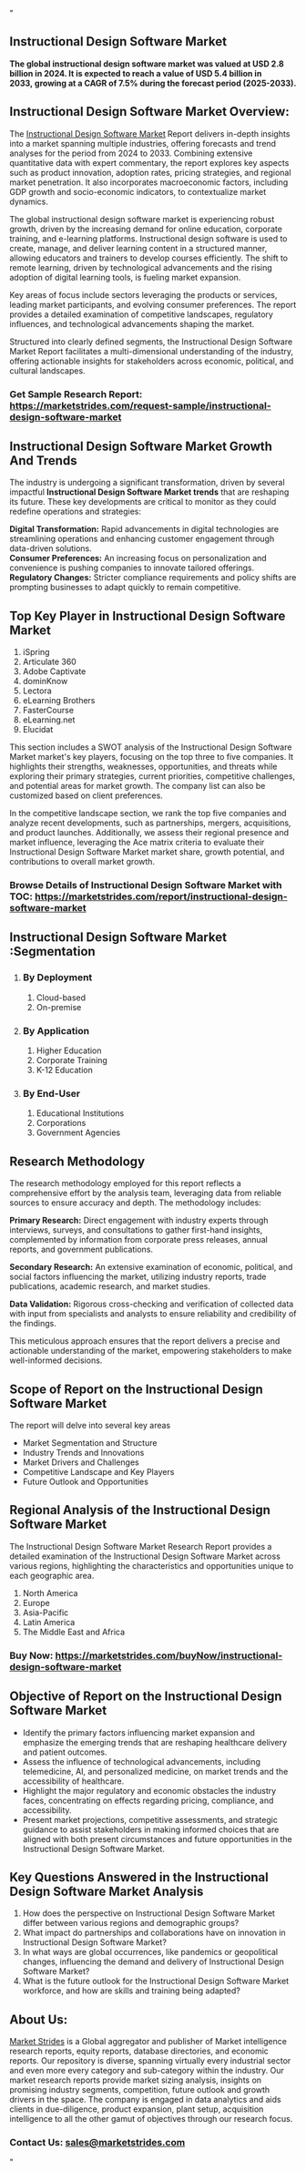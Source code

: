 <p>"</p>
<h2>Instructional Design Software Market</h2>
<p><strong>The global instructional design software market was valued at&nbsp;USD 2.8 billion in 2024. It is expected to reach a value of&nbsp;USD 5.4 billion in 2033,&nbsp;growing at a&nbsp;CAGR of 7.5%&nbsp;during the forecast period (2025-2033).</strong></p>
<h2>Instructional Design Software Market Overview:</h2>
<p>The <a href="https://marketstrides.com/report/instructional-design-software-market">Instructional Design Software Market</a><strong>&nbsp;</strong>Report delivers in-depth insights into a market spanning multiple industries, offering forecasts and trend analyses for the period from 2024 to 2033. Combining extensive quantitative data with expert commentary, the report explores key aspects such as product innovation, adoption rates, pricing strategies, and regional market penetration. It also incorporates macroeconomic factors, including GDP growth and socio-economic indicators, to contextualize market dynamics.</p>
<p>The global instructional design software market is experiencing robust growth, driven by the increasing demand for online education, corporate training, and e-learning platforms. Instructional design software is used to create, manage, and deliver learning content in a structured manner, allowing educators and trainers to develop courses efficiently. The shift to remote learning, driven by technological advancements and the rising adoption of digital learning tools, is fueling market expansion.</p>
<p>Key areas of focus include sectors leveraging the products or services, leading market participants, and evolving consumer preferences. The report provides a detailed examination of competitive landscapes, regulatory influences, and technological advancements shaping the market.</p>
<p>Structured into clearly defined segments, the&nbsp;Instructional Design Software Market Report facilitates a multi-dimensional understanding of the industry, offering actionable insights for stakeholders across economic, political, and cultural landscapes.</p>
<h3><strong>Get Sample Research Report:</strong> <a href="https://marketstrides.com/request-sample/instructional-design-software-market">https://marketstrides.com/request-sample/instructional-design-software-market</a></h3>
<h2>Instructional Design Software Market Growth And Trends</h2>
<p>The industry is undergoing a significant transformation, driven by several impactful <strong>Instructional Design Software Market trends</strong>&nbsp;that are reshaping its future. These key developments are critical to monitor as they could redefine operations and strategies:</p>
<p><strong>Digital Transformation:</strong> Rapid advancements in digital technologies are streamlining operations and enhancing customer engagement through data-driven solutions.<br /><strong>Consumer Preferences:</strong> An increasing focus on personalization and convenience is pushing companies to innovate tailored offerings.<br /><strong>Regulatory Changes:</strong> Stricter compliance requirements and policy shifts are prompting businesses to adapt quickly to remain competitive.</p>
<h2>Top Key Player in Instructional Design Software Market</h2>
<ol>
<li>iSpring</li>
<li>Articulate 360</li>
<li>Adobe Captivate</li>
<li>dominKnow</li>
<li>Lectora</li>
<li>eLearning Brothers</li>
<li>FasterCourse</li>
<li>eLearning.net</li>
<li>Elucidat</li>
</ol>
<p>This section includes a SWOT analysis of the Instructional Design Software Market market's key players, focusing on the top three to five companies. It highlights their strengths, weaknesses, opportunities, and threats while exploring their primary strategies, current priorities, competitive challenges, and potential areas for market growth. The company list can also be customized based on client preferences.</p>
<p>In the competitive landscape section, we rank the top five companies and analyze recent developments, such as partnerships, mergers, acquisitions, and product launches. Additionally, we assess their regional presence and market influence, leveraging the Ace matrix criteria to evaluate their Instructional Design Software Market market share, growth potential, and contributions to overall market growth.</p>
<h3><strong>Browse Details of Instructional Design Software Market with TOC:</strong> <a href="https://marketstrides.com/report/instructional-design-software-market">https://marketstrides.com/report/instructional-design-software-market</a></h3>
<h2>Instructional Design Software Market :Segmentation</h2>
<ol>
<li>
<h3>By Deployment</h3>
<ol>
<li>Cloud-based</li>
<li>On-premise</li>
</ol>
</li>
<li>
<h3>By Application</h3>
<ol>
<li>Higher Education</li>
<li>Corporate Training</li>
<li>K-12 Education</li>
</ol>
</li>
<li>
<h3>By End-User</h3>
<ol>
<li>Educational Institutions</li>
<li>Corporations</li>
<li>Government Agencies</li>
</ol>
</li>
</ol>
<h2>Research Methodology</h2>
<p>The research methodology employed for this report reflects a comprehensive effort by the analysis team, leveraging data from reliable sources to ensure accuracy and depth. The methodology includes:</p>
<p><strong>Primary Research:</strong> Direct engagement with industry experts through interviews, surveys, and consultations to gather first-hand insights, complemented by information from corporate press releases, annual reports, and government publications.</p>
<p><strong>Secondary Research:</strong> An extensive examination of economic, political, and social factors influencing the market, utilizing industry reports, trade publications, academic research, and market studies.</p>
<p><strong>Data Validation:</strong> Rigorous cross-checking and verification of collected data with input from specialists and analysts to ensure reliability and credibility of the findings.</p>
<p>This meticulous approach ensures that the report delivers a precise and actionable understanding of the market, empowering stakeholders to make well-informed decisions.</p>
<h2>Scope of Report on the Instructional Design Software Market</h2>
<p>The report will delve into several key areas</p>
<ul>
<li>Market Segmentation and Structure</li>
<li>Industry Trends and Innovations</li>
<li>Market Drivers and Challenges</li>
<li>Competitive Landscape and Key Players</li>
<li>Future Outlook and Opportunities</li>
</ul>
<h2>Regional Analysis of the Instructional Design Software Market</h2>
<p>The Instructional Design Software Market Research Report provides a detailed examination of the Instructional Design Software Market across various regions, highlighting the characteristics and opportunities unique to each geographic area.</p>
<ol>
<li>North America</li>
<li>Europe</li>
<li>Asia-Pacific</li>
<li>Latin America</li>
<li>The Middle East and Africa</li>
</ol>
<h3><strong>Buy Now:&nbsp;<a href="https://marketstrides.com/buyNow/instructional-design-software-market">https://marketstrides.com/buyNow/instructional-design-software-market</a></strong></h3>
<h2><strong>Objective of Report on the Instructional Design Software Market</strong></h2>
<ul>
<li>Identify the primary factors influencing market expansion and emphasize the emerging trends that are reshaping healthcare delivery and patient outcomes.</li>
<li>Assess the influence of technological advancements, including telemedicine, AI, and personalized medicine, on market trends and the accessibility of healthcare.</li>
<li>Highlight the major regulatory and economic obstacles the industry faces, concentrating on effects regarding pricing, compliance, and accessibility.</li>
<li>Present market projections, competitive assessments, and strategic guidance to assist stakeholders in making informed choices that are aligned with both present circumstances and future opportunities in the Instructional Design Software Market.</li>
</ul>
<h2>Key Questions Answered in the&nbsp;Instructional Design Software Market&nbsp;Analysis</h2>
<ol>
<li>How does the perspective on Instructional Design Software Market differ between various regions and demographic groups?</li>
<li>What impact do partnerships and collaborations have on innovation in Instructional Design Software Market?</li>
<li>In what ways are global occurrences, like pandemics or geopolitical changes, influencing the demand and delivery of Instructional Design Software Market?</li>
<li>What is the future outlook for the Instructional Design Software Market workforce, and how are skills and training being adapted?</li>
</ol>
<h2>About Us:</h2>
<p><a href="https://marketstrides.com/">Market Strides</a> is a Global aggregator and publisher of Market intelligence research reports, equity reports, database directories, and economic reports. Our repository is diverse, spanning virtually every industrial sector and even more every category and sub-category within the industry. Our market research reports provide market sizing analysis, insights on promising industry segments, competition, future outlook and growth drivers in the space. The company is engaged in data analytics and aids clients in due-diligence, product expansion, plant setup, acquisition intelligence to all the other gamut of objectives through our research focus.</p>
<h3><strong>Contact Us: <a href="mailto:sales@marketstrides.com">sales@marketstrides.com</a></strong></h3>
<p>"</p>
